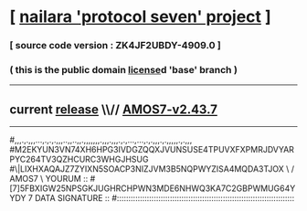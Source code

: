 
# [ [nailara 'protocol seven' project](http://nailara.network/) ]

### [ source code version : ZK4JF2UBDY-4909.0 ]

### ( this is the public domain [license](../license)d 'base' branch )
---
## current [release](https://github.com/nailara-technologies/protocol-7/releases) \\\\// [AMOS7-v2.43.7](https://github.com/nailara-technologies/protocol-7/releases/tag/AMOS7-v2.43.7)
---

#,,,.,.,,,...,.,.,.,,,..,,..,,.,,,,,,,.,,,.,,,.,.,...,...,.,.,,,.,.,,,,,.,.,,,
#M2EKYUN3VN74XH6HPG3IVDGZQQXJVUNSUSE4TPUVXFXPMRJDVYARPYC264TV3QZHCURC3WHGJHSUG
#\\\|LIXHXAQAJZ7ZYIXN5SOACP3NIZJVM3B5NQPWYZISA4MQDA3TJOX \ / AMOS7 \ YOURUM ::
#\[7]5FBXIGW25NPSGKJUGHRCHPWN3MDE6NHWQ3KA7C2GBPWMUG64YYDY 7  DATA SIGNATURE ::
#:::::::::::::::::::::::::::::::::::::::::::::::::::::::::::::::::::::::::::::
